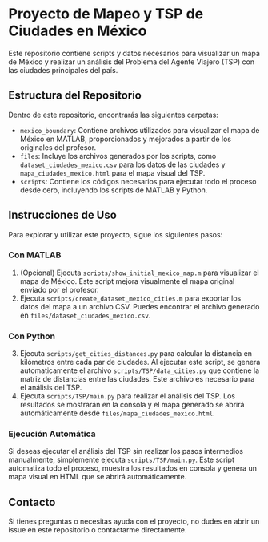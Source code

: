# Proyecto de Mapeo y TSP de Ciudades en México

Este repositorio contiene scripts y datos necesarios para visualizar un mapa de México y realizar un análisis del Problema del Agente Viajero (TSP) con las ciudades principales del país.

## Estructura del Repositorio

Dentro de este repositorio, encontrarás las siguientes carpetas:

- `mexico_boundary`: Contiene archivos utilizados para visualizar el mapa de México en MATLAB, proporcionados y mejorados a partir de los originales del profesor.
- `files`: Incluye los archivos generados por los scripts, como `dataset_ciudades_mexico.csv` para los datos de las ciudades y `mapa_ciudades_mexico.html` para el mapa visual del TSP.
- `scripts`: Contiene los códigos necesarios para ejecutar todo el proceso desde cero, incluyendo los scripts de MATLAB y Python.

## Instrucciones de Uso

Para explorar y utilizar este proyecto, sigue los siguientes pasos:

### Con MATLAB

1. (Opcional) Ejecuta `scripts/show_initial_mexico_map.m` para visualizar el mapa de México. Este script mejora visualmente el mapa original enviado por el profesor.
2. Ejecuta `scripts/create_dataset_mexico_cities.m` para exportar los datos del mapa a un archivo CSV. Puedes encontrar el archivo generado en `files/dataset_ciudades_mexico.csv`.

### Con Python

3. Ejecuta `scripts/get_cities_distances.py` para calcular la distancia en kilómetros entre cada par de ciudades. Al ejecutar este script, se genera automaticamente el archivo `scripts/TSP/data_cities.py` que contiene la matriz de distancias entre las ciudades. Este archivo es necesario para el análisis del TSP.
4. Ejecuta `scripts/TSP/main.py` para realizar el análisis del TSP. Los resultados se mostrarán en la consola y el mapa generado se abrirá automáticamente desde `files/mapa_ciudades_mexico.html`.

### Ejecución Automática

Si deseas ejecutar el análisis del TSP sin realizar los pasos intermedios manualmente, simplemente ejecuta `scripts/TSP/main.py`. Este script automatiza todo el proceso, muestra los resultados en consola y genera un mapa visual en HTML que se abrirá automáticamente.

## Contacto

Si tienes preguntas o necesitas ayuda con el proyecto, no dudes en abrir un issue en este repositorio o contactarme directamente.
